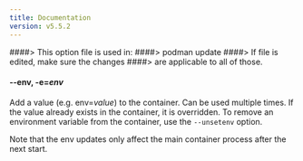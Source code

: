 ```yaml
---
title: Documentation
version: v5.5.2
---
```


####> This option file is used in:
####>   podman update
####> If file is edited, make sure the changes
####> are applicable to all of those.
#### **--env**, **-e**=*env*

Add a value (e.g. env=*value*) to the container. Can be used multiple times.
If the value already exists in the container, it is overridden.
To remove an environment variable from the container, use the `--unsetenv`
option.

Note that the env updates only affect the main container process after
the next start.
